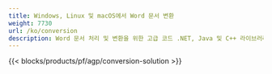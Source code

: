 ```yaml
---
title: Windows, Linux 및 macOS에서 Word 문서 변환 
weight: 7730
url: /ko/conversion
description: Word 문서 처리 및 변환을 위한 고급 코드 .NET, Java 및 C++ 라이브러리.
---
```


{{< blocks/products/pf/agp/conversion-solution >}} 